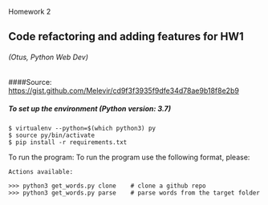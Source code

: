 Homework 2
## Code refactoring and adding features for HW1
###### (Otus, Python Web Dev)

####Source: https://gist.github.com/Melevir/cd9f3f3935f9dfe34d78ae9b18f8e2b9

##### To set up the environment (Python version: 3.7)
    $ virtualenv --python=$(which python3) py 
    $ source py/bin/activate
    $ pip install -r requirements.txt

To run the program:
 To run the program use the following format, please:
    
	Actions available:

	>>> python3 get_words.py clone    # clone a github repo
	>>> python3 get_words.py parse    # parse words from the target folder

